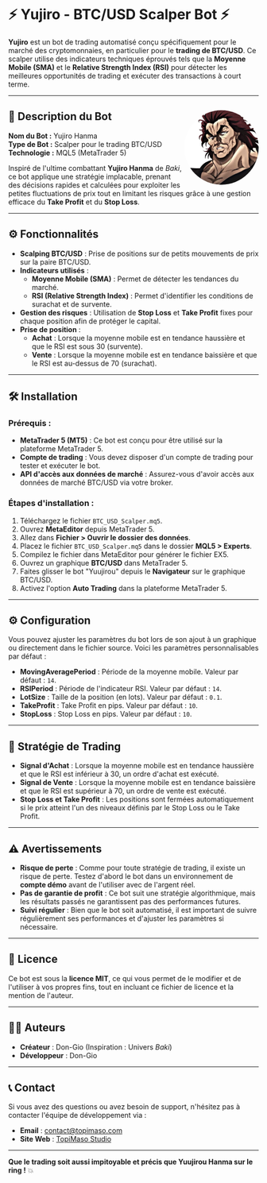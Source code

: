 # ⚡ **Yujiro** - BTC/USD Scalper Bot ⚡

**Yujiro** est un bot de trading automatisé conçu spécifiquement pour le marché des cryptomonnaies, en particulier pour le **trading de BTC/USD**. Ce scalper utilise des indicateurs techniques éprouvés tels que la **Moyenne Mobile (SMA)** et le **Relative Strength Index (RSI)** pour détecter les meilleures opportunités de trading et exécuter des transactions à court terme.

---

## 🧠 **Description du Bot** <img src="../images/Yujiro_Hanma.png" alt="Doppo Bot" width="150" height="150" align="right" style="border-radius: 50%;">

**Nom du Bot :** Yujiro Hanma  
**Type de Bot :** Scalper pour le trading BTC/USD  
**Technologie :** MQL5 (MetaTrader 5)

Inspiré de l'ultime combattant **Yujiro Hanma** de *Baki*, ce bot applique une stratégie implacable, prenant des décisions rapides et calculées pour exploiter les petites fluctuations de prix tout en limitant les risques grâce à une gestion efficace du **Take Profit** et du **Stop Loss**.

---

## ⚙️ **Fonctionnalités**

- **Scalping BTC/USD** : Prise de positions sur de petits mouvements de prix sur la paire BTC/USD.
- **Indicateurs utilisés** :
  - **Moyenne Mobile (SMA)** : Permet de détecter les tendances du marché.
  - **RSI (Relative Strength Index)** : Permet d'identifier les conditions de surachat et de survente.
- **Gestion des risques** : Utilisation de **Stop Loss** et **Take Profit** fixes pour chaque position afin de protéger le capital.
- **Prise de position** :
  - **Achat** : Lorsque la moyenne mobile est en tendance haussière et que le RSI est sous 30 (survente).
  - **Vente** : Lorsque la moyenne mobile est en tendance baissière et que le RSI est au-dessus de 70 (surachat).

---

## 🛠️ **Installation**

### **Prérequis** :
- **MetaTrader 5 (MT5)** : Ce bot est conçu pour être utilisé sur la plateforme MetaTrader 5.
- **Compte de trading** : Vous devez disposer d'un compte de trading pour tester et exécuter le bot.
- **API d'accès aux données de marché** : Assurez-vous d'avoir accès aux données de marché BTC/USD via votre broker.

### **Étapes d'installation** :

1. Téléchargez le fichier `BTC_USD_Scalper.mq5`.
2. Ouvrez **MetaEditor** depuis MetaTrader 5.
3. Allez dans **Fichier > Ouvrir le dossier des données**.
4. Placez le fichier `BTC_USD_Scalper.mq5` dans le dossier **MQL5 > Experts**.
5. Compilez le fichier dans MetaEditor pour générer le fichier EX5.
6. Ouvrez un graphique **BTC/USD** dans MetaTrader 5.
7. Faites glisser le bot "Yuujirou" depuis le **Navigateur** sur le graphique BTC/USD.
8. Activez l'option **Auto Trading** dans la plateforme MetaTrader 5.

---

## ⚙️ **Configuration**

Vous pouvez ajuster les paramètres du bot lors de son ajout à un graphique ou directement dans le fichier source. Voici les paramètres personnalisables par défaut :

- **MovingAveragePeriod** : Période de la moyenne mobile. Valeur par défaut : `14`.
- **RSIPeriod** : Période de l'indicateur RSI. Valeur par défaut : `14`.
- **LotSize** : Taille de la position (en lots). Valeur par défaut : `0.1`.
- **TakeProfit** : Take Profit en pips. Valeur par défaut : `10`.
- **StopLoss** : Stop Loss en pips. Valeur par défaut : `10`.

---

## 🛑 **Stratégie de Trading**

- **Signal d'Achat** : Lorsque la moyenne mobile est en tendance haussière et que le RSI est inférieur à 30, un ordre d'achat est exécuté.
- **Signal de Vente** : Lorsque la moyenne mobile est en tendance baissière et que le RSI est supérieur à 70, un ordre de vente est exécuté.
- **Stop Loss et Take Profit** : Les positions sont fermées automatiquement si le prix atteint l'un des niveaux définis par le Stop Loss ou le Take Profit.

---

## ⚠️ **Avertissements**

- **Risque de perte** : Comme pour toute stratégie de trading, il existe un risque de perte. Testez d'abord le bot dans un environnement de **compte démo** avant de l'utiliser avec de l'argent réel.
- **Pas de garantie de profit** : Ce bot suit une stratégie algorithmique, mais les résultats passés ne garantissent pas des performances futures.
- **Suivi régulier** : Bien que le bot soit automatisé, il est important de suivre régulièrement ses performances et d'ajuster les paramètres si nécessaire.

---

## 📜 **Licence**

Ce bot est sous la **licence MIT**, ce qui vous permet de le modifier et de l'utiliser à vos propres fins, tout en incluant ce fichier de licence et la mention de l'auteur.

---

## 👨‍💻 **Auteurs**

- **Créateur** : Don-Gio (Inspiration : Univers *Baki*)
- **Développeur** : Don-Gio

---

## 📞 **Contact**

Si vous avez des questions ou avez besoin de support, n'hésitez pas à contacter l'équipe de développement via :

- **Email** : contact@topimaso.com
- **Site Web** : [TopiMaso Studio](https://www.topimaso.com)

---

**Que le trading soit aussi impitoyable et précis que Yuujirou Hanma sur le ring !** 💥
